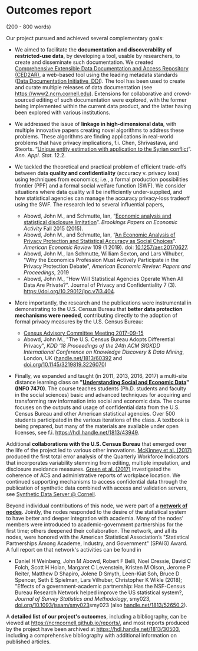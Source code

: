 # Outcomes report

 (200 - 800 words)

 Our project pursued and achieved several complementary goals: 

 - We aimed to facilitate the **documentation and discoverability of restricted-use data**, by developing a tool, usable by researchers, to create and disseminate such documentation. We created [Comprehensive Extensible Data Documentation and Access
Repository (CED2AR)](https://github.com/ncrncornell/ced2ar), a web-based tool using the leading metadata standards ([Data Documentation Initiative, DDI](http://www.ddialliance.org/)). The tool has been used to create and curate multiple releases of data documentation (see https://www2.ncrn.cornell.edu). Extensions for collaborative and crowd-sourced editing of such documentation were explored, with the former being implemented within the current data product, and the latter having been explored with various institutions.

- We addressed the issue of **linkage in high-dimensional data**, with multiple innovative papers creating novel algorithms to address these problems. These algorithms are finding applications in real-world problems that have privacy implications, f.i.  Chen,  Shrivastava, and Steorts. “[Unique entity estimation with application to the Syrian conflict](https://doi.org/10.1214/18-AOAS1163)”. *Ann. Appl. Stat.* 12.2.
 
- We tackled the theoretical and practical problem of efficient trade-offs between data **quality and confidentiality** (accuracy v. privacy loss) using techniques from economics; i.e., a formal production possibilities frontier (PPF) and a formal social welfare function (SWF). We consider situations where data quality will be inefficiently under-supplied, and how statistical agencies can manage the accuracy privacy-loss tradeoff using the SWF. The research led to several influential papers, 
    - Abowd, John M., and Schmutte, Ian, “[Economic analysis and statistical disclosure limitation](http://www.brookings.edu/about/projects/bpea/papers/2015/economic-analysis-statistical-disclosure-limitation)”. *Brookings Papers on Economic Activity* Fall 2015 (2015). 
    - Abowd, John M., and Schmutte, Ian, “[An Economic Analysis of Privacy Protection and Statistical Accuracy as Social Choices](https://doi.org/10.1257/aer.20170627)”. *American Economic Review* 109 (1 2019). doi: [10.1257/aer.20170627](https://doi.org/10.1257/aer.20170627).
    - Abowd, John M., Ian Schmutte, William Sexton, and Lars Vilhuber, "Why the Economics Profession Must Actively Participate in the Privacy Protection Debate", *American Economic Review: Papers and Proceedings*, 2019
    - Abowd, John M., “How Will Statistical Agencies Operate When All Data Are Private?”. Journal of Privacy and Confidentiality 7 (3). https://doi.org/10.29012/jpc.v7i3.404.
- More importantly, the research and the publications were instrumental in demonstrating to the U.S. Census Bureau that **better data protection mechanisms were needed**, contributing directly to the adoption of formal privacy measures by the U.S. Census Bureau:
    - [Census Advisory Committee Meeting 2017-09-15](https://www.census.gov/about/cac/sac/meetings/2017-09-meeting.html)
    - Abowd, John M., "The U.S. Census Bureau Adopts Differential Privacy", *KDD '18 Proceedings of the 24th ACM SIGKDD International Conference on Knowledge Discovery & Data Mining*, London, UK ([handle.net/1813/60392](https://hdl.handle.net/1813/60392) and [doi.org/10.1145/3219819.3226070](https://doi.org/10.1145/3219819.3226070))
- Finally, we  expanded and taught (in 2011, 2013, 2016, 2017) a multi-site distance learning class on **"[Understanding Social and Economic Data](http://www.vrdc.cornell.edu/info7470/)" (INFO 7470)**. The course  teaches students (Ph.D. students and faculty in the social sciences) basic and advanced techniques for acquiring and transforming raw information into social and economic data. The course focuses on the outputs and usage of confidential data from the U.S. Census Bureau and other American statistical agencies. Over 500 students participated in the various iterations of the class. A textbook is being prepared, but many of the materials are available under open licenses, see f.i. https://hdl.handle.net/1813/43949. 

Additional **collaborations with the U.S. Census Bureau** that emerged over the life of the project led to various other innovations. [McKinney et al. (2017)](https://ideas.repec.org/p/cen/wpaper/17-71.html) produced the first total error analysis of the Quarterly Workforce Indicators that incorporates variability stemming from editing, multiple imputation, and disclosure avoidance measures. [Green et al. (2017)](https://ideas.repec.org/p/cen/wpaper/17-34.html) investigated the coherence of ACS and administrative reports of workplace location. We continued supporting mechanisms to access confidential data through the publication of synthetic data combined with access and validation servers, see [Synthetic Data Server @ Cornell](https://www2.vrdc.cornell.edu/news/synthetic-data-server/).

Beyond individual contributions of this node, we were part of a **[network of nodes](https://www.ncrn.info)**. Jointly, the nodes responded to the desire of the statistical system to have better and deeper integration with academia. Many of the nodes' members were introduced to academic-government partnerships for the first time; others deepened their collaboration. The network, and all its nodes, were honored with the American Statistical Association’s "Statistical Partnerships Among Academe, Industry, and Government" (SPAIG) Award. A full report on that network's activities can be found in
   - Daniel H Weinberg, John M Abowd, Robert F Belli, Noel Cressie, David C Folch, Scott H Holan, Margaret C Levenstein, Kristen M Olson, Jerome P Reiter, Matthew D Shapiro, Jolene D Smyth, Leen-Kiat Soh, Bruce D Spencer, Seth E Spielman, Lars Vilhuber, Christopher K Wikle (2018); "Effects of a government-academic partnership: Has the NSF-Census Bureau Research Network helped improve the US statistical system?, *Journal of Survey Statistics and Methodology*, smy023, [doi.org/10.1093/jssam/smy023](https://doi.org/10.1093/jssam/)smy023 (also [handle.net/1813/52650.2](http://hdl.handle.net/1813/52650.2)).

A **detailed list of our project's outcomes**, including a bibliography, can be viewed at https://ncrncornell.github.io/reports/, and most reports produced by the project have been archived at https://hdl.handle.net/1813/30503, including a comprehensive bibliography with additional information on published articles.
